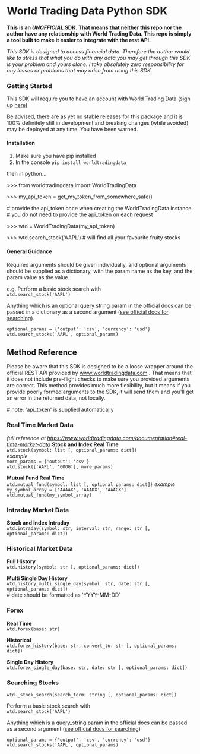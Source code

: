 # World Trading Data Python SDK

**This is an _UNOFFICIAL_ SDK. That means that neither this repo nor the author have any 
relationship with World Trading Data. This repo is simply a tool built to make it easier to 
integrate with the rest API.**

_This SDK is designed to access financial data. Therefore the author would like to stress that 
what you do with any data you may get through this SDK is your problem and yours alone. I take 
absolutely zero responsibility for any losses or problems that may arise from using this SDK_

### Getting Started

This SDK will require you to have an account with World Trading Data (sign up 
[here](https://www.worldtradingdata.com))

Be advised, there are as yet no stable releases for this package and it is 
100% definitely still in development and breaking changes (while avoided) may be deployed 
at any time. You have been warned.

#### Installation
1.  Make sure you have pip installed
2.  In the console `pip install worldtradingdata`


then in python...

\>>> from worldtradingdata import WorldTradingData

\>>> my_api_token = get_my_token_from_somewhere_safe()

\# provide the api_token once when creating the WorldTradingData instance.   
\# you do not need to provide the api_token on each request 

\>>> wtd = WorldTradingData(my_api_token)

\>>> wtd.search_stock('AAPL')
\# will find all your favourite fruity stocks

#### General Guidance
Required arguments should be given individually, and optional arguments should be 
supplied as a dictionary, with the param name as the key, and the param value as the value.

e.g.
Perform a basic stock search with  
`wtd.search_stock('AAPL')`

Anything which is an optional query string param in the official docs can be passed in a dictionary 
as a second argument 
([see official docs for searching](https://www.worldtradingdata.com/documentation#stocks-and-indexes)).

`optional_params = {'output': 'csv', 'currency': 'usd'}`
`wtd.search_stocks('AAPL', optional_params)`



## Method Reference

Please be aware that this SDK is designed to be a loose wrapper around the official REST API 
provided by www.worldtradingdata.com .
That means that it does not include pre-flight checks to make sure you provided arguments are correct. 
This method provides much more flexibility, but it means if you provide poorly formed arguments 
to the SDK, it will send them and you'll get an error in the 
returned data, not locally.

\# note: 'api_token' is supplied automatically

### Real Time Market Data
_full reference at https://www.worldtradingdata.com/documentation#real-time-market-data_
**Stock and Index Real Time**  
`wtd.stock(symbol: list [, optional_params: dict])`  
_example_  
`more_params = {'output': 'csv'}`  
`wtd.stock(['AAPL', 'GOOG'], more_params)`

**Mutual Fund Real Time**  
`wtd.mutual_fund(symbol: list [, optional_params: dict])`
_example_
`my_symbol_array = ['AAAAX', 'AAADX', 'AAAGX']`  
`wtd.mutual_fund(my_symbol_array)`

### Intraday Market Data
**Stock and Index Intraday**  
`wtd.intraday(symbol: str, interval: str, range: str [, optional_params: dict])`

### Historical Market Data
**Full History**  
`wtd.history(symbol: str [, optional_params: dict])`

**Multi Single Day History**  
`wtd.history_multi_single_day(symbol: str, date: str [, optional_params: dict])`  
\# date should be formatted as 'YYYY-MM-DD'

### Forex
**Real Time**  
`wtd.forex(base: str)`

**Historical**  
`wtd.forex_history(base: str, convert_to: str [, optional_params: dict])`

**Single Day History**  
`wtd.forex_single_day(base: str, date: str [, optional_params: dict])`

### Searching Stocks
`wtd._stock_search(search_term: string [, optional_params: dict])`

Perform a basic stock search with  
`wtd.search_stock('AAPL')`

Anything which is a query_string param in the official docs can be passed as a 
second argument ([see official docs for searching](https://www.worldtradingdata.com/documentation#stocks-and-indexes))

`optional_params = {'output': 'csv', 'currency': 'usd'}`  
`wtd.search_stocks('AAPL', optional_params)`


